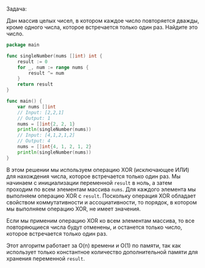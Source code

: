 Задача:

Дан массив целых чисел, в котором каждое число повторяется дважды, кроме одного числа, которое встречается только один раз. Найдите это число.

```go
package main

func singleNumber(nums []int) int {
	result := 0
	for _, num := range nums {
		result ^= num
	}
	return result
}

func main() {
	var nums []int
	// Input: [2,2,1]
	// Output: 1
	nums = []int{2, 2, 1}
	println(singleNumber(nums))
	// Input: [4,1,2,1,2]
	// Output: 4
	nums = []int{4, 1, 2, 1, 2}
	println(singleNumber(nums))
}
```

В этом решении мы используем операцию XOR (исключающее ИЛИ) для нахождения числа, которое встречается только один раз. Мы начинаем с инициализации переменной `result` в ноль, а затем проходим по всем элементам массива `nums`. Для каждого элемента мы выполняем операцию XOR с `result`. Поскольку операция XOR обладает свойством коммутативности и ассоциативности, то порядок, в котором мы выполняем операцию XOR, не имеет значения.

Если мы применим операцию XOR ко всем элементам массива, то все повторяющиеся числа будут отменены, и останется только число, которое встречается только один раз.

Этот алгоритм работает за O(n) времени и O(1) по памяти, так как использует только константное количество дополнительной памяти для хранения переменной `result`.
